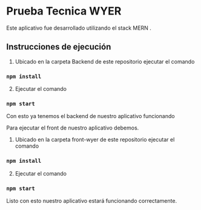 # Prueba Tecnica WYER 

Este aplicativo fue desarrollado utilizando el stack MERN .

## Instrucciones de ejecución

1.	Ubicado en la carpeta Backend de este repositorio ejecutar el comando 

### `npm install`

2. Ejecutar el comando 

### `npm start`

Con esto ya tenemos el backend de nuestro aplicativo funcionando 

Para ejecutar el front de nuestro aplicativo debemos.

1.	Ubicado en la carpeta front-wyer de este repositorio ejecutar el comando 

### `npm install`

2. Ejecutar el comando 

### `npm start`

Listo con esto nuestro aplicativo estará funcionando correctamente.